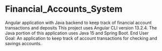 # Financial_Accounts_System
Angular application with Java backend to keep track of financial account transactions and deposits  This project uses Angular CLI version 13.2.4. The Java portion of this application uses Java 15 and Spring Boot.  End User Goal: An application to keep track of account transactions for checking and savings accounts. 
